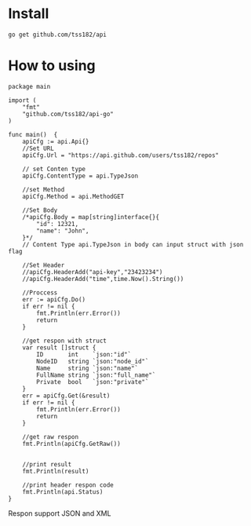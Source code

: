 # Install
    go get github.com/tss182/api

# How to using

    package main
    
    import (
    	"fmt"
    	"github.com/tss182/api-go"
    )
    
    func main()  {
    	apiCfg := api.Api{}
    	//Set URL
    	apiCfg.Url = "https://api.github.com/users/tss182/repos"
    
    	// set Conten type
    	apiCfg.ContentType = api.TypeJson
    
    	//set Method
        apiCfg.Method = api.MethodGET
    
    	//Set Body
    	/*apiCfg.Body = map[string]interface{}{
    	    "id": 12321,
    	    "name": "John",
    	}*/
    	// Content Type api.TypeJson in body can input struct with json flag
    
    	//Set Header
        //apiCfg.HeaderAdd("api-key","23423234")
        //apiCfg.HeaderAdd("time",time.Now().String())
    
    	//Proccess
    	err := apiCfg.Do()
    	if err != nil {
    		fmt.Println(err.Error())
    		return
    	}
    
    	//get respon with struct
    	var result []struct {
    		ID       int    `json:"id"`
    		NodeID   string `json:"node_id"`
    		Name     string `json:"name"`
    		FullName string `json:"full_name"`
    		Private  bool   `json:"private"`
    	}
    	err = apiCfg.Get(&result)
    	if err != nil {
    		fmt.Println(err.Error())
    		return
    	}
    
    	//get raw respon
    	fmt.Println(apiCfg.GetRaw())
    
    
    	//print result
    	fmt.Println(result)
    	
    	//print header respon code
    	fmt.Println(api.Status)
    }




Respon support JSON and XML

